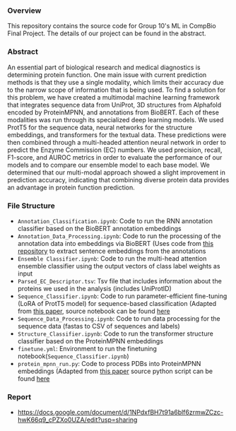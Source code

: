 ### Overview
This repository contains the source code for Group 10's ML in CompBio Final Project. The details of our project can be found in the abstract.

### Abstract 

An essential part of biological research and medical diagnostics is determining protein function. One main issue with current prediction methods is that they use a single modality, which limits their accuracy due to the narrow scope of information that is being used. To find a solution for this problem, we have created a multimodal machine learning framework that integrates sequence data from UniProt, 3D structures from Alphafold encoded by ProteinMPNN, and annotations from BioBERT. Each of these modalities was run through its specialized deep learning models. We used ProtT5 for the sequence data, neural networks for the structure embeddings, and transformers for the textual data. These predictions were then combined through a multi-headed attention neural network in order to predict the Enzyme Commission (EC) numbers. We used precision, recall, F1-score, and AUROC metrics in order to evaluate the performance of our models and to compare our ensemble model to each base model. We determined that our multi-modal approach showed a slight improvement in prediction accuracy, indicating that combining diverse protein data provides an advantage in protein function prediction.


### File Structure
- `Annotation_Classification.ipynb`: Code to run the RNN annotation classifier based on the BioBERT annotation embeddings
- `Annotation_Data_Processing.ipynb`: Code to run the processing of the annotation data into embeddings via BioBERT (Uses code from [this repository](https://github.com/Overfitter/biobert_embedding) to extract sentence embeddings from the annotations
- `Ensemble Classifier.ipynb`: Code to run the multi-head attention ensemble classifier using the output vectors of class label weights as input
- `Parsed_EC_Descriptor.tsv`: Tsv file that includes information about the proteins we used in the analysis (includes UniProtID)
- `Sequence_Classifier.ipynb`: Code to run parameter-efficient fine-tuning (LoRA of ProtT5 model) for sequence-based classification (Adapted from [this paper](https://www.nature.com/articles/s41467-024-51844-2), source notebook can be found [here](https://zenodo.org/records/12770310)
- `Sequence_Data_Processing.ipynb`: Code to run data processing for the sequence data (fastas to CSV of sequences and labels)
- `Structure_Classifier.ipynb`: Code to run the transformer structure classifier based on the ProteinMPNN embeddings
- `finetune.yml`: Environment to run the finetuning notebook(`Sequence_Classifier.ipynb`)
- `protein_mpnn_run.py`: Code to process PDBs into ProteinMPNN embeddings (Adapted from [this paper](https://pmc.ncbi.nlm.nih.gov/articles/PMC9997061/) source python script can be found [here](https://github.com/dauparas/ProteinMPNN)




### Report
* https://docs.google.com/document/d/1NPdxfBH7t91a6blf6zrmwZCzc-hwK66q9_cPZXo0UZA/edit?usp=sharing

